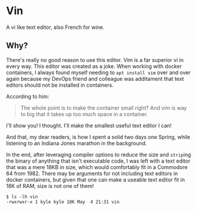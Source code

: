 # Vin

A vi like text editor, also French for wine.

## Why?

There's really no good reason to use this editor. Vim is a far superior vi in
every way. This editor was created as a joke. When working with docker
containers, I always found myself needing to `apt install vim` over and over
again because my DevOps friend and colleague was additament that text editors
should not be installed in containers.

According to him:

> The whole point is to make the container small right? And vim is way to big
> that it takes up too much space in a container.

I'll show you! I thought. I'll make the smallest useful text editor I can!

And that, my dear readers, is how I spent a solid two days one Spring, while
listening to an Indiana Jones marathon in the background.

In the end, after leveraging compiler options to reduce the size and `strip`ing
the binary of anything that isn't executable code, I was left with a text editor
that was a mere 18KB in size, which would comfortably fit in a Commodore 64 from
1982\. There may be arguments for not including text editors in docker containers,
but given that one can make a useable text editor fit in 18K of RAM, size is not
one of them!

```
$ ls -lh vin
-rwxrwxr-x 1 kyle kyle 18K May  4 21:31 vin
```
